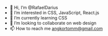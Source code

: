 - 👋 Hi, I’m @RafaelDarius
- 👀 I’m interested in CSS, JavaScript, React.js
- 🌱 I’m currently learning CSS
- 💞️ I’m looking to collaborate on web design
- 📫 How to reach me angkortomm@gmail.com

<!---
RafaelDarius/RafaelDarius is a ✨ special ✨ repository because its `README.md` (this file) appears on your GitHub profile.
You can click the Preview link to take a look at your changes.
--->
